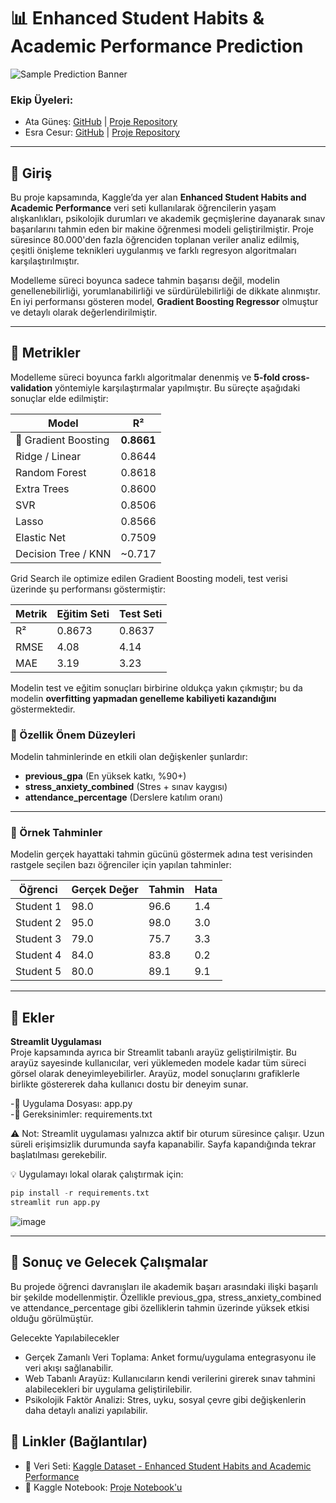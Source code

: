 # 📊 Enhanced Student Habits & Academic Performance Prediction

![Sample Prediction Banner](https://github.com/user-attachments/assets/0f0cc382-1351-49b4-957a-bdf9622e3bbf)

### Ekip Üyeleri:

- Ata Güneş: [GitHub](https://github.com/AtaGn)  |  [Proje Repository](https://github.com/AtaGn/Student-Performance-Predictor)
- Esra Cesur: [GitHub](https://github.com/esracesur4)  |  [Proje Repository](https://github.com/EsraCesur4/Academic-Performance-Predictor)
---

## 🔰 Giriş

Bu proje kapsamında, Kaggle’da yer alan **Enhanced Student Habits and Academic Performance** veri seti kullanılarak öğrencilerin yaşam alışkanlıkları, psikolojik durumları ve akademik geçmişlerine dayanarak sınav başarılarını tahmin eden bir makine öğrenmesi modeli geliştirilmiştir. Proje süresince 80.000'den fazla öğrenciden toplanan veriler analiz edilmiş, çeşitli önişleme teknikleri uygulanmış ve farklı regresyon algoritmaları karşılaştırılmıştır.

Modelleme süreci boyunca sadece tahmin başarısı değil, modelin genellenebilirliği, yorumlanabilirliği ve sürdürülebilirliği de dikkate alınmıştır. En iyi performansı gösteren model, **Gradient Boosting Regressor** olmuştur ve detaylı olarak değerlendirilmiştir.

---

## 📏 Metrikler

Modelleme süreci boyunca farklı algoritmalar denenmiş ve **5-fold cross-validation** yöntemiyle karşılaştırmalar yapılmıştır. Bu süreçte aşağıdaki sonuçlar elde edilmiştir:

| Model               | R² |
|---------------------|----|
| 🌟 Gradient Boosting| **0.8661** |
| Ridge / Linear      | 0.8644 |
| Random Forest       | 0.8618 |
| Extra Trees         | 0.8600 |
| SVR                 | 0.8506 |
| Lasso               | 0.8566 |
| Elastic Net         | 0.7509 |
| Decision Tree / KNN | ~0.717 |

Grid Search ile optimize edilen Gradient Boosting modeli, test verisi üzerinde şu performansı göstermiştir:

| Metrik      | Eğitim Seti | Test Seti |
|-------------|-------------|-----------|
| R²          | 0.8673      | 0.8637    |
| RMSE        | 4.08        | 4.14      |
| MAE         | 3.19        | 3.23      |

Modelin test ve eğitim sonuçları birbirine oldukça yakın çıkmıştır; bu da modelin **overfitting yapmadan genelleme kabiliyeti kazandığını** göstermektedir.

### 🔬 Özellik Önem Düzeyleri

Modelin tahminlerinde en etkili olan değişkenler şunlardır:

- **previous_gpa** (En yüksek katkı, %90+)
- **stress_anxiety_combined** (Stres + sınav kaygısı)
- **attendance_percentage** (Derslere katılım oranı)

---

### 🎯 Örnek Tahminler

Modelin gerçek hayattaki tahmin gücünü göstermek adına test verisinden rastgele seçilen bazı öğrenciler için yapılan tahminler:

| Öğrenci | Gerçek Değer | Tahmin | Hata |
|---------|--------------|--------|------|
| Student 1 | 98.0 | 96.6 | 1.4 |
| Student 2 | 95.0 | 98.0 | 3.0 |
| Student 3 | 79.0 | 75.7 | 3.3 |
| Student 4 | 84.0 | 83.8 | 0.2 |
| Student 5 | 80.0 | 89.1 | 9.1 |

---

## 🧩 Ekler  
**Streamlit Uygulaması**  
Proje kapsamında ayrıca bir Streamlit tabanlı arayüz geliştirilmiştir. Bu arayüz sayesinde kullanıcılar, veri yüklemeden modele kadar tüm süreci görsel olarak deneyimleyebilirler. Arayüz, model sonuçlarını grafiklerle birlikte göstererek daha kullanıcı dostu bir deneyim sunar.  

-📄 Uygulama Dosyası: app.py  
-📄 Gereksinimler: requirements.txt  

⚠️ Not: Streamlit uygulaması yalnızca aktif bir oturum süresince çalışır. Uzun süreli erişimsizlik durumunda sayfa kapanabilir. Sayfa kapandığında tekrar başlatılması gerekebilir.  

💡 Uygulamayı lokal olarak çalıştırmak için:  

```python
pip install -r requirements.txt  
streamlit run app.py  
```
![image](https://github.com/user-attachments/assets/bed4619c-8f4a-4a79-817f-1a5fc4a70518)

---
## 🚀 Sonuç ve Gelecek Çalışmalar

Bu projede öğrenci davranışları ile akademik başarı arasındaki ilişki başarılı bir şekilde modellenmiştir. Özellikle previous_gpa, stress_anxiety_combined ve attendance_percentage gibi özelliklerin tahmin üzerinde yüksek etkisi olduğu görülmüştür.   

Gelecekte Yapılabilecekler
- Gerçek Zamanlı Veri Toplama: Anket formu/uygulama entegrasyonu ile veri akışı sağlanabilir.
- Web Tabanlı Arayüz: Kullanıcıların kendi verilerini girerek sınav tahmini alabilecekleri bir uygulama geliştirilebilir.
- Psikolojik Faktör Analizi: Stres, uyku, sosyal çevre gibi değişkenlerin daha detaylı analizi yapılabilir.

## 🔗 Linkler (Bağlantılar)

- 📁 Veri Seti: [Kaggle Dataset - Enhanced Student Habits and Academic Performance](https://www.kaggle.com/datasets/aryan208/student-habits-and-academic-performance-dataset)
- 📓 Kaggle Notebook: [Proje Notebook'u](https://www.kaggle.com/code/atagns/student-habits-and-academic-performance-dataset)

